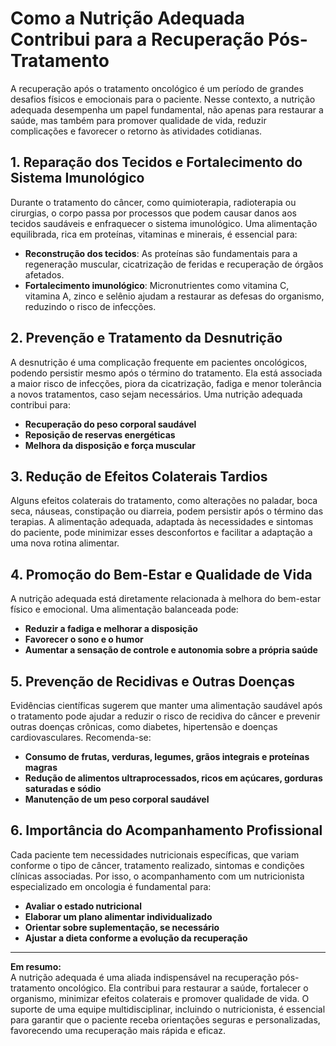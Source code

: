 # Como a Nutrição Adequada Contribui para a Recuperação Pós-Tratamento

A recuperação após o tratamento oncológico é um período de grandes desafios físicos e emocionais para o paciente. Nesse contexto, a nutrição adequada desempenha um papel fundamental, não apenas para restaurar a saúde, mas também para promover qualidade de vida, reduzir complicações e favorecer o retorno às atividades cotidianas.

## 1. Reparação dos Tecidos e Fortalecimento do Sistema Imunológico

Durante o tratamento do câncer, como quimioterapia, radioterapia ou cirurgias, o corpo passa por processos que podem causar danos aos tecidos saudáveis e enfraquecer o sistema imunológico. Uma alimentação equilibrada, rica em proteínas, vitaminas e minerais, é essencial para:

- **Reconstrução dos tecidos**: As proteínas são fundamentais para a regeneração muscular, cicatrização de feridas e recuperação de órgãos afetados.
- **Fortalecimento imunológico**: Micronutrientes como vitamina C, vitamina A, zinco e selênio ajudam a restaurar as defesas do organismo, reduzindo o risco de infecções.

## 2. Prevenção e Tratamento da Desnutrição

A desnutrição é uma complicação frequente em pacientes oncológicos, podendo persistir mesmo após o término do tratamento. Ela está associada a maior risco de infecções, piora da cicatrização, fadiga e menor tolerância a novos tratamentos, caso sejam necessários. Uma nutrição adequada contribui para:

- **Recuperação do peso corporal saudável**
- **Reposição de reservas energéticas**
- **Melhora da disposição e força muscular**

## 3. Redução de Efeitos Colaterais Tardios

Alguns efeitos colaterais do tratamento, como alterações no paladar, boca seca, náuseas, constipação ou diarreia, podem persistir após o término das terapias. A alimentação adequada, adaptada às necessidades e sintomas do paciente, pode minimizar esses desconfortos e facilitar a adaptação a uma nova rotina alimentar.

## 4. Promoção do Bem-Estar e Qualidade de Vida

A nutrição adequada está diretamente relacionada à melhora do bem-estar físico e emocional. Uma alimentação balanceada pode:

- **Reduzir a fadiga e melhorar a disposição**
- **Favorecer o sono e o humor**
- **Aumentar a sensação de controle e autonomia sobre a própria saúde**

## 5. Prevenção de Recidivas e Outras Doenças

Evidências científicas sugerem que manter uma alimentação saudável após o tratamento pode ajudar a reduzir o risco de recidiva do câncer e prevenir outras doenças crônicas, como diabetes, hipertensão e doenças cardiovasculares. Recomenda-se:

- **Consumo de frutas, verduras, legumes, grãos integrais e proteínas magras**
- **Redução de alimentos ultraprocessados, ricos em açúcares, gorduras saturadas e sódio**
- **Manutenção de um peso corporal saudável**

## 6. Importância do Acompanhamento Profissional

Cada paciente tem necessidades nutricionais específicas, que variam conforme o tipo de câncer, tratamento realizado, sintomas e condições clínicas associadas. Por isso, o acompanhamento com um nutricionista especializado em oncologia é fundamental para:

- **Avaliar o estado nutricional**
- **Elaborar um plano alimentar individualizado**
- **Orientar sobre suplementação, se necessário**
- **Ajustar a dieta conforme a evolução da recuperação**

---

**Em resumo:**  
A nutrição adequada é uma aliada indispensável na recuperação pós-tratamento oncológico. Ela contribui para restaurar a saúde, fortalecer o organismo, minimizar efeitos colaterais e promover qualidade de vida. O suporte de uma equipe multidisciplinar, incluindo o nutricionista, é essencial para garantir que o paciente receba orientações seguras e personalizadas, favorecendo uma recuperação mais rápida e eficaz.